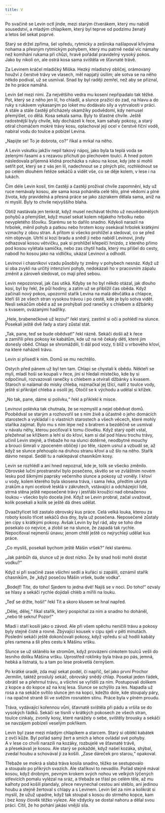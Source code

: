 ```yaml
---
title: V
---
```


Po svačině se Levin octl jinde, mezi starým čtverákem, který mu nabídl sousedství, a mladým chlapíkem, který byl teprve od podzimu ženatý a letos šel sekat poprvé.

Starý se držel zpříma, šel vpředu, rytmicky a zeširoka našlapoval křivýma nohama a přesným rytmickým pohybem, který mu patrně nedal víc námahy než komíhání rukama při chůzi, hravě pořádal pravidelný vysoký pokos. Jako by nikoli on, ale ostrá kosa sama svištěla ve šťavnaté trávě.

Za Levinem kráčel mladičký Miška. Hezký mladistvý obličej, orámovaný houžví z čerstvé trávy ve vlasech, měl napjatý úsilím; ale sotva se na něho někdo podíval, už se usmíval. Snad by byl raději zemřel, než aby se přiznal, že ho práce namáhá.

Levin šel mezi nimi. Za největšího vedra mu kosení nepřipadalo tak těžké. Pot, který se z něho jen lil, ho chladil, a slunce pražící do zad, na hlavu a do ruky s rukávem vykasaným po loket mu dodávalo síly a vytrvalosti v práci. A stále a stále častěji přicházely okamžiky podvědomí, kdy nemusel přemýšlet, co dělá. Kosa sekala sama. Byly to šťastné chvíle. Ještě radostnější byly chvíle, kdy docházeli k řece, kam sahaly pokosy, a starý otíral chomáčem mokré trávy kosu, oplachoval její ocel v čerstvé říční vodě, nabíral vodu do toulce a pobízel Levina.

„Napijte se! To je dobrota, co?“ říkal a mrkal na něho.

A Levin vskutku jakživ nepil takový nápoj, jako byla ta teplá voda se zelenými řasami a s rezavou příchutí po plechovém toulci. A hned potom následovala příjemná klidná procházka s rukou na kose, kdy jste si mohli setřít pot, který se z vás jen lil, nadechnout se z plných plic, rozhlédnout se po celém dlouhém řetěze sekáčů a vidět vše, co se děje kolem, v lese i na lukách.

Čím déle Levin kosil, tím častěji a častěji prožíval chvíle zapomnění, kdy už ruce nemávaly kosou, ale sama kosa poháněla celé tělo, plné vědomí a plné života, kdy pravidelná a přesná práce se jako zázrakem dělala sama, aniž na ni myslil. Byly to chvíle nejvyššího blaha.

Obtíž nastávala jen tenkrát, když musel nechávat těchto už ne­uvědomělých pohybů a přemýšlet, když musel sekat kolem nějakého hrbolku nebo nevypletého šťovíku. Starému se to dařilo snadno. Kdykoli narazil na hrbolek, měnil pohyb a patkou nebo hrotem kosy osekával hrbolek krátkými vzmachy z obou stran. A přitom si všecko prohlížel a sledoval, co se před ním objevuje. Utrhl si kozí bradu a snědl ji nebo nabídl Levinovi, jindy odhazoval kosou větvičku, pak si prohlížel křepelčí hnízdo, z kterého přímo pod kosou vylétala samička, nebo zas chytil hada, který mu přišel do cesty, nabodl ho kosou jako na vidličku, ukázal Levinovi a odhodil.

Levinovi i chasníkovi vzadu působily ty změny v pohybech nesnáz. Když už si oba zvykli na určitý intenzívní pohyb, nedokázali ho v pracovním zápalu změnit a zároveň sledovat, co mají před sebou.

Levin nepozoroval, jak čas utíká. Kdyby se ho byl někdo otázal, jak dlouho kosí, byl by řekl, že půl hodiny, a zatím už se přiblížil čas oběda. Když začínali nový pokos, upozornil stařík Levina na malá děvčátka a chlapce, kteří šli ze všech stran vysokou trávou i po cestě, kde je bylo sotva vidět. Nesli sekáčům oběd a až se prohýbali pod ranečky s chlebem a džbánky s kvasem, ovázanými hadříky.

„Hele, brabenečkové už lezou!“ řekl starý, zastínil si oči a pohlédl na slunce. Posekali ještě dvě řady a starý zůstal stát.

„Tak, pane, teď se bude obědvat!“ řekl rázně. Sekáči došli až k řece a zamířili přes pokosy ke kabátům, kde už na ně čekaly děti, které jim donesly oběd. Chlapi se shromáždili, ti dál pod vozy, ti blíž u vrbového křoví, na které naházeli trávu.

Levin si přisedl k nim. Domů se mu nechtělo.

Ostych před pánem už byl ten tam. Chlapi se chystali k obědu. Někteří se myli, mladí hoši se koupali v řece, jiní si hledali místečko, kde by si odpočinuli, rozvazovali ranečky s chlebem a otvírali džbánky s kvasem. Staroch si nalámal do misky chleba, rozmačkal jej lžící, nalil z toulce vody, ještě si přikrájel chleba a osolil jej. Otočil se k východu a udělal si křížek.

„No tak, pane, dáme si polívku,“ řekl a přiklekl k misce.

Levinovi polévka tak chutnala, že se rozmyslil a nejel obědvat domů. Poobědval se starým a rozhovořil se s ním živě a účastně o jeho domácích starostech a vykládal i o vlastních starostech a všech věcech, které mohly staříka zajímat. Bylo mu s ním lépe než s bratrem a bezděčně se usmíval v návalu něhy, kterou pociťoval k tomu člověku. Když starý opět vstal, přežehnal se křížkem a lehl si do křoví, kam si dal pod hlavu trochu trávy, učinil Levin stejně, a třebaže ho na slunci dotěrné, neodbytné mouchy a brouci šimrali v zpoceném obličeji i po těle, rázem usnul a vzbudil se, až když se slunce přehouplo na druhou stranu křoví a už šlo na něho. Stařík dávno nespal. Seděl tu a naklepával chasníkům kosy.

Levin se rozhlédl a ani hned nepoznal, kde je, tolik se všecko změnilo. Obrovské luční prostranství bylo posečeno, skvělo se ve zvláštním novém lesku pod šikmými paprsky večerního slunce a pokosy už voněly. I křoví u vody, kolem kterého byla skosena tráva, i sama řeka, předtím ukrytá zrakům a nyní ocelově lesklá v zákrutech, vstávající a odcházející lidé, strmá stěna ještě neposečené trávy i jestřábi kroužící nad obnaženou loukou – všecko bylo docela jiné. Když se Levin probral, začal uvažovat, kolik posekali a kolik se ještě dá dnes udělat.

Dvaačtyřicet lidí zastalo obrovský kus práce. Celá velká louka, kterou za roboty kosilo třicet sekáčů dva dny, byla už posečena. Neposečené zůstaly jen cípy s krátkými pokosy. Avšak Levin by byl rád, aby se toho dne posekalo co nejvíce, a zlobil se na slunce, že zapadá tak rychle. Nepociťoval nejmenší únavu; jenom chtěl ještě co nejrychleji udělat kus práce.

„Co myslíš, posekali bychom ještě Mášin vršek?“ řekl starému.

„Jak pánbůh dá, slunce už je dost nízko. Že by snad hoši mohli dostat vodku?“

Když si při svačině zase všichni sedli a kuřáci si zapálili, oznámil stařík chasníkům, že „když posečou Mášin vršek, bude vodka“.

„Bodejť! Tite, do toho! Sjedem to jedna dvě! Najíš se v noci. Do toho!“ ozvaly se hlasy a sekáči rychle dojídali chléb a mířili na louku.

„Teď se držte, hoši!“ řekl Tit a skoro klusem se hnal napřed.

„Dělej, dělej,“ říkal stařík, který pospíchal za ním a snadno ho doháněl, „nebo tě seknu! Pozor!“

Mladí i staří kosili jako o závod. Ale při všem spěchu neničili trávu a pokosy byly stejně čisté a rovné. Zbývající kousek v cípu sjeli v pěti minutách. Poslední sekáči ještě dokončovali pokosy, když vpředu si už hodili kabáty přes ramena a šli přes cestu k Mášinu vršku.

Slunce se už sklánělo ke stromům, když provázeni cinkotem toulců vešli do lesního dolíku Mášina vršku. Uprostřed roklinky byla tráva po pás, jemná, hebká a listnatá, tu a tam po lese prokvetlá černýšem.

Po krátké úradě, zda mají sekat podél, či napříč, šel jako první Prochor Jermilin, taktéž proslulý sekáč, obrovský snědý chlap. Posekal jeden řádek, obrátil se a přehrnul trávu, a všichni se vyřídili za ním. Postupovali dolíkem z kopce a do kopce až na kraj lesa. Slunce se schýlilo za les. Napadla už rosa a na sekáče svítilo slunce jen na kopci, kdežto dole, kde stoupaly páry, i na opačné straně šli ve svěžím rosnatém stínu. Práce byla v plném proudu.

Tráva, vydávající kořennou vůni, šťavnatě svištěla při pádu a vršila se do vysokých řádků. Sekáči se tísnili v krátkých pokosech ze všech stran, toulce cinkaly, zvonily kosy, které narážely o sebe, svištěly brousky a sekáči se navzájem pobízeli veselým pokřikem.

Levin byl zase mezi mladým chlapíkem a starcem. Starý si oblékl kabátek z ovčí kůže. Byl pořád samý žert a smích a lehce ovládal své pohyby. A v lese co chvíli narazili na kozáky, rozbujelé ve šťavnaté trávě, a přesekávali je kosou. Ale starý se pokaždé, když našel kozáka, shýbal, zvedal houbu a schovával ji za košili. „Zase dáreček pro starou,“ opakoval.

Třebaže se mokrá a slabá tráva kosila snadno, těžko se sestupovalo a stoupalo po příkrých svazích. Ale staříkovi to nevadilo. Pořád stejně mával kosou, když drobným, pevným krokem svých nohou ve velkých lýčených střevících pomalu vylézal na sráz, a třebaže se třásl po celém těle, až mu kalhoty pod košilí plandaly, přece nevynechal cestou ani stéblo, ani jedinou houbu a stejně žertoval s chlapy a s Levinem. Levin šel za ním a kolikrát si myslil, že užuž upadne, když tak stoupal s kosou do strmého kopce, kam i bez kosy člověk těžko vyleze. Ale vždycky se dostal nahoru a dělal svou práci. Cítil, že ho pohání jakási vnější síla.
